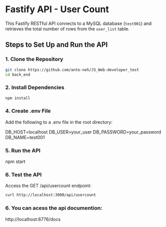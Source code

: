 # Fastify API - User Count

This Fastify RESTful API connects to a MySQL database (`test001`) and retrieves the total number of rows from the `user_list` table.

## Steps to Set Up and Run the API

### 1. **Clone the Repository**

```bash
git clone https://github.com/ante-neh/JS_Web-developer_test
cd back_end
```

### 2. **Install Dependencies**

```bash
npm install
```

### 4. **Create .env File**
Add the following to a .env file in the root directory:

DB_HOST=localhost
DB_USER=your_user
DB_PASSWORD=your_password
DB_NAME=test001

### 5. **Run the API**
npm start

### 6. **Test the API**
Access the GET /api/usercount endpoint:

```bash
curl http://localhost:3000/api/usercount 
```
### 6. **You can acess the api documention**: 
http://localhost:6776/docs
